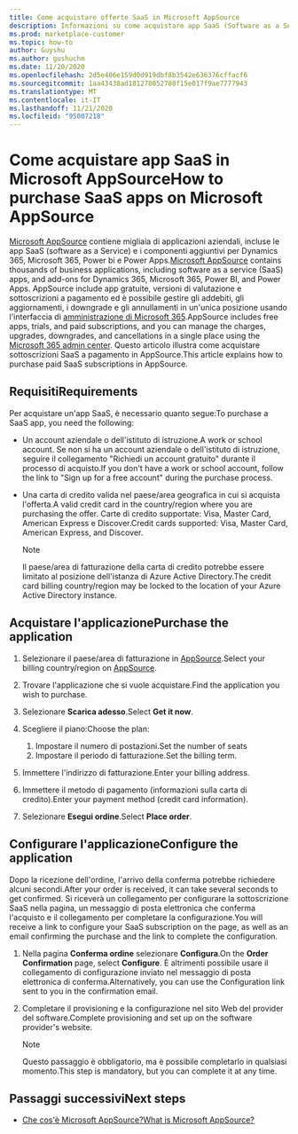 ```yaml
---
title: Come acquistare offerte SaaS in Microsoft AppSource
description: Informazioni su come acquistare app SaaS (Software as a Service) dai partner Microsoft su Microsoft AppSource.
ms.prod: marketplace-customer
ms.topic: how-to
author: Guyshu
ms.author: gushuchm
ms.date: 11/20/2020
ms.openlocfilehash: 2d5e406e159d0d919dbf8b3542e636376cffacf6
ms.sourcegitcommit: 1aa43438ad181278052788f15e017f9ae7777943
ms.translationtype: MT
ms.contentlocale: it-IT
ms.lasthandoff: 11/21/2020
ms.locfileid: "95007218"
---
```

# <a name="how-to-purchase-saas-apps-on-microsoft-appsource"></a><span data-ttu-id="115f7-103">Come acquistare app SaaS in Microsoft AppSource</span><span class="sxs-lookup"><span data-stu-id="115f7-103">How to purchase SaaS apps on Microsoft AppSource</span></span>

<span data-ttu-id="115f7-104">[Microsoft AppSource](https://appsource.microsoft.com/) contiene migliaia di applicazioni aziendali, incluse le app SaaS (software as a Service) e i componenti aggiuntivi per Dynamics 365, Microsoft 365, Power bi e Power Apps.</span><span class="sxs-lookup"><span data-stu-id="115f7-104">[Microsoft AppSource](https://appsource.microsoft.com/) contains thousands of business applications, including software as a service (SaaS) apps, and add-ons for Dynamics 365, Microsoft 365, Power BI, and Power Apps.</span></span> <span data-ttu-id="115f7-105">AppSource include app gratuite, versioni di valutazione e sottoscrizioni a pagamento ed è possibile gestire gli addebiti, gli aggiornamenti, i downgrade e gli annullamenti in un'unica posizione usando l'interfaccia di [amministrazione di Microsoft 365](/microsoft-365/admin/admin-overview/about-the-admin-center).</span><span class="sxs-lookup"><span data-stu-id="115f7-105">AppSource includes free apps, trials, and paid subscriptions, and you can manage the charges, upgrades, downgrades, and cancellations in a single place using the [Microsoft 365 admin center](/microsoft-365/admin/admin-overview/about-the-admin-center).</span></span> <span data-ttu-id="115f7-106">Questo articolo illustra come acquistare sottoscrizioni SaaS a pagamento in AppSource.</span><span class="sxs-lookup"><span data-stu-id="115f7-106">This article explains how to purchase paid SaaS subscriptions in AppSource.</span></span>

## <a name="requirements"></a><span data-ttu-id="115f7-107">Requisiti</span><span class="sxs-lookup"><span data-stu-id="115f7-107">Requirements</span></span>

<span data-ttu-id="115f7-108">Per acquistare un'app SaaS, è necessario quanto segue:</span><span class="sxs-lookup"><span data-stu-id="115f7-108">To purchase a SaaS app, you need the following:</span></span>

- <span data-ttu-id="115f7-109">Un account aziendale o dell'istituto di istruzione.</span><span class="sxs-lookup"><span data-stu-id="115f7-109">A work or school account.</span></span> <span data-ttu-id="115f7-110">Se non si ha un account aziendale o dell'istituto di istruzione, seguire il collegamento "Richiedi un account gratuito" durante il processo di acquisto.</span><span class="sxs-lookup"><span data-stu-id="115f7-110">If you don't have a work or school account, follow the link to "Sign up for a free account" during the purchase process.</span></span>

- <span data-ttu-id="115f7-111">Una carta di credito valida nel paese/area geografica in cui si acquista l'offerta.</span><span class="sxs-lookup"><span data-stu-id="115f7-111">A valid credit card in the country/region where you are purchasing the offer.</span></span> <span data-ttu-id="115f7-112">Carte di credito supportate: Visa, Master Card, American Express e Discover.</span><span class="sxs-lookup"><span data-stu-id="115f7-112">Credit cards supported: Visa, Master Card, American Express, and Discover.</span></span>

    > [!Note]
    > <span data-ttu-id="115f7-113">Il paese/area di fatturazione della carta di credito potrebbe essere limitato al posizione dell'istanza di Azure Active Directory.</span><span class="sxs-lookup"><span data-stu-id="115f7-113">The credit card billing country/region may be locked to the location of your Azure Active Directory instance.</span></span>

## <a name="purchase-the-application"></a><span data-ttu-id="115f7-114">Acquistare l'applicazione</span><span class="sxs-lookup"><span data-stu-id="115f7-114">Purchase the application</span></span>

1. <span data-ttu-id="115f7-115">Selezionare il paese/area di fatturazione in [AppSource](https://appsource.microsoft.com/).</span><span class="sxs-lookup"><span data-stu-id="115f7-115">Select your billing country/region on [AppSource](https://appsource.microsoft.com/).</span></span>
1. <span data-ttu-id="115f7-116">Trovare l'applicazione che si vuole acquistare.</span><span class="sxs-lookup"><span data-stu-id="115f7-116">Find the application you wish to purchase.</span></span>
1. <span data-ttu-id="115f7-117">Selezionare **Scarica adesso**.</span><span class="sxs-lookup"><span data-stu-id="115f7-117">Select **Get it now**.</span></span>
1. <span data-ttu-id="115f7-118">Scegliere il piano:</span><span class="sxs-lookup"><span data-stu-id="115f7-118">Choose the plan:</span></span>

    1. <span data-ttu-id="115f7-119">Impostare il numero di postazioni.</span><span class="sxs-lookup"><span data-stu-id="115f7-119">Set the number of seats</span></span>
    1. <span data-ttu-id="115f7-120">Impostare il periodo di fatturazione.</span><span class="sxs-lookup"><span data-stu-id="115f7-120">Set the billing term.</span></span>
    
1. <span data-ttu-id="115f7-121">Immettere l'indirizzo di fatturazione.</span><span class="sxs-lookup"><span data-stu-id="115f7-121">Enter your billing address.</span></span>
1. <span data-ttu-id="115f7-122">Immettere il metodo di pagamento (informazioni sulla carta di credito).</span><span class="sxs-lookup"><span data-stu-id="115f7-122">Enter your payment method (credit card information).</span></span>    
1. <span data-ttu-id="115f7-123">Selezionare **Esegui ordine**.</span><span class="sxs-lookup"><span data-stu-id="115f7-123">Select **Place order**.</span></span>

## <a name="configure-the-application"></a><span data-ttu-id="115f7-124">Configurare l'applicazione</span><span class="sxs-lookup"><span data-stu-id="115f7-124">Configure the application</span></span>

<span data-ttu-id="115f7-125">Dopo la ricezione dell'ordine, l'arrivo della conferma potrebbe richiedere alcuni secondi.</span><span class="sxs-lookup"><span data-stu-id="115f7-125">After your order is received, it can take several seconds to get confirmed.</span></span> <span data-ttu-id="115f7-126">Si riceverà un collegamento per configurare la sottoscrizione SaaS nella pagina, un messaggio di posta elettronica che conferma l'acquisto e il collegamento per completare la configurazione.</span><span class="sxs-lookup"><span data-stu-id="115f7-126">You will receive a link to configure your SaaS subscription on the page, as well as an email confirming the purchase and the link to complete the configuration.</span></span>

1. <span data-ttu-id="115f7-127">Nella pagina **Conferma ordine** selezionare **Configura**.</span><span class="sxs-lookup"><span data-stu-id="115f7-127">On the **Order Confirmation** page, select **Configure**.</span></span> <span data-ttu-id="115f7-128">È altrimenti possibile usare il collegamento di configurazione inviato nel messaggio di posta elettronica di conferma.</span><span class="sxs-lookup"><span data-stu-id="115f7-128">Alternatively, you can use the Configuration link sent to you in the confirmation email.</span></span>
1. <span data-ttu-id="115f7-129">Completare il provisioning e la configurazione nel sito Web del provider del software.</span><span class="sxs-lookup"><span data-stu-id="115f7-129">Complete provisioning and set up on the software provider's website.</span></span>

    > [!Note]
    > <span data-ttu-id="115f7-130">Questo passaggio è obbligatorio, ma è possibile completarlo in qualsiasi momento.</span><span class="sxs-lookup"><span data-stu-id="115f7-130">This step is mandatory, but you can complete it at any time.</span></span>

## <a name="next-steps"></a><span data-ttu-id="115f7-131">Passaggi successivi</span><span class="sxs-lookup"><span data-stu-id="115f7-131">Next steps</span></span>

- [<span data-ttu-id="115f7-132">Che cos'è Microsoft AppSource?</span><span class="sxs-lookup"><span data-stu-id="115f7-132">What is Microsoft AppSource?</span></span>](appsource-overview.md)
